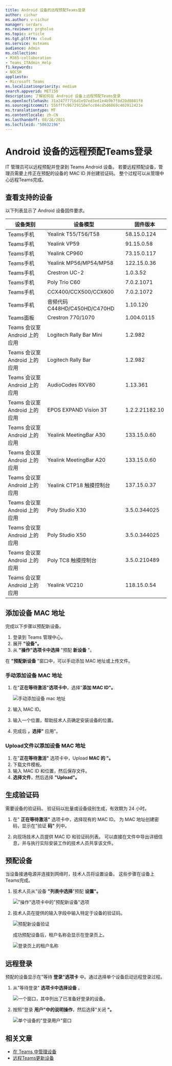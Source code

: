 ```yaml
---
title: Android 设备的远程预配Teams登录
author: cichur
ms.author: v-cichur
manager: serdars
ms.reviewer: prgholve
ms.topic: article
ms.tgt.pltfrm: cloud
ms.service: msteams
audience: Admin
ms.collection:
- M365-collaboration
- Teams_ITAdmin_Help
f1.keywords:
- NOCSH
appliesto:
- Microsoft Teams
ms.localizationpriority: medium
search.appverid: MET150
description: 了解如何在 Android 设备上远程预配Teams登录
ms.openlocfilehash: 31a247f7716d1e97ed3ed1e4b9b7f8d20d0881f8
ms.sourcegitcommit: 556fffc96729150efcc04cd5d6069c402012421e
ms.translationtype: MT
ms.contentlocale: zh-CN
ms.lasthandoff: 08/26/2021
ms.locfileid: "58632196"
---
```

# <a name="remote-provisioning-and-sign-in-for-teams-android-devices"></a>Android 设备的远程预配Teams登录

IT 管理员可以远程预配并登录到 Teams Android 设备。 若要远程预配设备，管理员需要上传正在预配的设备的 MAC ID 并创建验证码。 整个过程可以从管理中心远程Teams完成。

## <a name="review-the-supported-devices"></a>查看支持的设备

以下列表显示了 Android 设备固件要求。

|设备类别|设备模型|固件版本|
|-|-|-|
|Teams手机|Yealink T55/T56/T58|58.15.0.124|
|Teams手机|Yealink VP59|91.15.0.58|
|Teams手机|Yealink CP960|73.15.0.117|
|Teams手机|Yealink MP56/MP54/MP58|122.15.0.36|
|Teams手机|Crestron UC-2|1.0.3.52|
|Teams手机|  Poly Trio C60|  7.0.2.1071|
|Teams手机|  CCX400/CCX500/CCX600    |7.0.2.1072|
|Teams手机|  音频代码 C448HD/C450HD/C470HD|   1.10.120|
|Teams面板|  Crestron 770/1070|  1.004.0115|
|Teams 会议室 Android 上的应用|Logitech Rally Bar Mini|1.2.982|
|Teams 会议室 Android 上的应用|Logitech Rally Bar|1.2.982|
|Teams 会议室 Android 上的应用|AudioCodes RXV80|1.13.361|
|Teams 会议室 Android 上的应用|EPOS EXPAND Vision 3T|1.2.2.21182.10|
|Teams 会议室 Android 上的应用|Yealink MeetingBar A30|133.15.0.60|
|Teams 会议室 Android 上的应用|Yealink MeetingBar A20|133.15.0.60|
|Teams 会议室 Android 上的应用|Yealink CTP18 触摸控制台|137.15.0.37|
|Teams 会议室 Android 上的应用|Poly Studio X30|3.5.0.344025|
|Teams 会议室 Android 上的应用|Poly Studio X50|3.5.0.344025|
|Teams 会议室 Android 上的应用|Poly TC8 触摸控制台 |3.5.0.210489|
|Teams 会议室 Android 上的应用|Yealink VC210|118.15.0.54|

## <a name="add-a-device-mac-address"></a>添加设备 MAC 地址

完成以下步骤以预配新设备。

1. 登录到 Teams 管理中心。
2. 展开 **"设备"。**
3. 从 **"操作"选项卡中选择** "预配 **新设备** "。

在 **"预配新设备** "窗口中，可以手动添加 MAC 地址或上传文件。

### <a name="manually-add-a-device-mac-address"></a>手动添加设备 MAC 地址

1. 在"**正在等待激活"选项卡中**，选择"**添加 MAC ID"。**

   ![手动添加设备 mac 地址](../media/remote-provision-6.png)

1. 输入 MAC ID。
1. 输入一个位置，帮助技术人员确定安装设备的位置。
1. 完成后 **，选择"** 应用"。

### <a name="upload-a-file-to-add-a-device-mac-address"></a>Upload文件以添加设备 MAC 地址

1. 在"**正在等待激活"** 选项卡中，Upload **MAC 的 "。**
2. 下载文件模板。
3. 输入 MAC ID 和位置，然后保存文件。
4. **选择文件**，然后选择 **"Upload"。**

## <a name="generate-a-verification-code"></a>生成验证码

需要设备的验证码。 验证码以批量或设备级别生成，有效期为 24 小时。

1. 在" **正在等待激活"** 选项卡中，选择现有的 MAC ID。
   为 MAC 地址创建密码，显示在"验证 **码"** 列中。

2. 向现场技术人员提供 MAC ID 和验证码列表。 可以直接在文件中导出详细信息，并与执行实际安装工作的技术人员共享该文件。

## <a name="provision-the-device"></a>预配设备

当设备接通电源并连接到网络时，技术人员将设置设备。 这些步骤在设备上Teams完成。

1. 技术人员从"设备 **"列表中选择**"预配 **设置"。**  

   !["操作"选项卡中的"预配新设备"选项](../media/provision-device1.png)
  
2. 技术人员在提供的输入字段中输入特定于设备的验证码。

   ![预配新设备验证](../media/provision-device-verification1.png)

   成功预配设备后，租户名称会显示在登录页上。

   ![登录页上的租户名称](../media/provision-code.png)

## <a name="sign-in-remotely"></a>远程登录

预配的设备显示在"等待 **登录"选项卡** 中。通过选择单个设备启动远程登录过程。

1. 从"等待登录" **选项卡中选择设备** 。

   ![一个窗口，其中列出了已准备好登录的设备。](../media/remote-device1.png)

2. 按照"登录 **用户"中的说明操作**，然后选择"关闭 **"。**

   ![单个设备的"登录用户"窗口](../media/sign-in-user.png)

## <a name="related-article"></a>相关文章

- [在 Teams 中管理设备](device-management.md)
- [远程Teams更新设备](remote-update.md)
